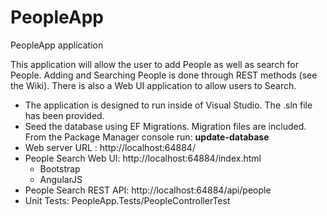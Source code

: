 # PeopleApp
PeopleApp application

This application will allow the user to add People as well as search for People.  Adding and Searching People 
is done through REST methods (see the Wiki).  There is also a Web UI application to allow users to Search.

- The application is designed to run inside of Visual Studio.  The .sln file has been provided.
- Seed the database using EF Migrations.  Migration files are included.  From the Package Manager console run: **update-database**
- Web server URL : http://localhost:64884/
- People Search Web UI:  http://localhost:64884/index.html
  - Bootstrap
  - AngularJS
- People Search REST API: http://localhost:64884/api/people
- Unit Tests: PeopleApp.Tests/PeopleControllerTest
